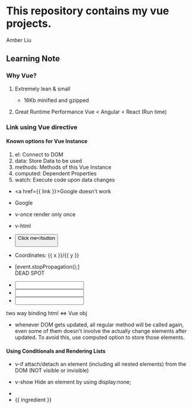 # This repository contains my vue projects.

Amber Liu

## Learning Note

### Why Vue?

1. Extremely lean & small

   * 16Kb minified and gzipped

2. Great Runtime Performance
   Vue < Angular < React (Run time)

### Link using Vue directive

#### Known options for Vue Instance

1. el: Connect to DOM
2. data: Store Data to be used
3. methods: Methods of this Vue Instance
4. computed: Dependent Properties
5. watch: Execute code upon data changes

* <a href={{ link }}>Google</a> doesn't work

* <a  v-bind:href="link">Google</a>

* v-once render only once

* v-html

* <button v-on:click="increase(2[, $event])">Click me</button

* <p v-on:mousemove="updateCoordinates">Coordinates: {{ x }}/{{ y }}</p>

* [event.stopPropagation();]  
  <span v-on:mousemove.stop="">DEAD SPOT</span>

* <input type="text" v-on:keyup.enter.space="alertMe">

* <input type="text" v-on:keydown.enter="value=$event.target.value">

* <input type="text" v-model="name"> 
two way binding   html <=> Vue obj

* whenever DOM gets updated, all regular method will be called again, even some of them doesn't involve the actually change elements after updated. To avoid this, use computed option to store those elements.

#### Using Conditionals and Rendering Lists

* v-if attach/detach an element (including all nested elements) from the DOM (NOT visible or invisible)

* v-show Hide an element by using display:none;

* <li v-for="ingredient in ingredients">{{ ingredient }}</li>
